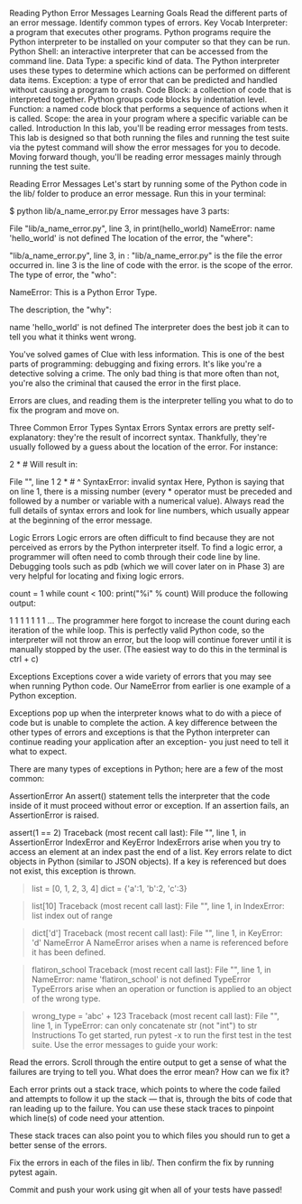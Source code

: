 Reading Python Error Messages
Learning Goals
Read the different parts of an error message.
Identify common types of errors.
Key Vocab
Interpreter: a program that executes other programs. Python programs require the Python interpreter to be installed on your computer so that they can be run.
Python Shell: an interactive interpreter that can be accessed from the command line.
Data Type: a specific kind of data. The Python interpreter uses these types to determine which actions can be performed on different data items.
Exception: a type of error that can be predicted and handled without causing a program to crash.
Code Block: a collection of code that is interpreted together. Python groups code blocks by indentation level.
Function: a named code block that performs a sequence of actions when it is called.
Scope: the area in your program where a specific variable can be called.
Introduction
In this lab, you'll be reading error messages from tests. This lab is designed so that both running the files and running the test suite via the pytest command will show the error messages for you to decode. Moving forward though, you'll be reading error messages mainly through running the test suite.

Reading Error Messages
Let's start by running some of the Python code in the lib/ folder to produce an error message. Run this in your terminal:

$ python lib/a_name_error.py
Error messages have 3 parts:

File "lib/a_name_error.py",
line 3, in <module>
    print(hello_world)
NameError: name 'hello_world' is not defined
The location of the error, the "where":

"lib/a_name_error.py", line 3, in <module>:
"lib/a_name_error.py" is the file the error occurred in.
line 3 is the line of code with the error.
<module> is the scope of the error.
The type of error, the "who":

NameError:
This is a Python Error Type.

The description, the "why":

name 'hello_world' is not defined
The interpreter does the best job it can to tell you what it thinks went wrong.

You've solved games of Clue with less information. This is one of the best parts of programming: debugging and fixing errors. It's like you're a detective solving a crime. The only bad thing is that more often than not, you're also the criminal that caused the error in the first place.

Errors are clues, and reading them is the interpreter telling you what to do to fix the program and move on.

Three Common Error Types
Syntax Errors
Syntax errors are pretty self-explanatory: they're the result of incorrect syntax. Thankfully, they're usually followed by a guess about the location of the error. For instance:

2 * #
Will result in:

File "<stdin>", line 1
    2 * #
        ^
SyntaxError: invalid syntax
Here, Python is saying that on line 1, there is a missing number (every * operator must be preceded and followed by a number or variable with a numerical value). Always read the full details of syntax errors and look for line numbers, which usually appear at the beginning of the error message.

Logic Errors
Logic errors are often difficult to find because they are not perceived as errors by the Python interpreter itself. To find a logic error, a programmer will often need to comb through their code line by line. Debugging tools such as pdb (which we will cover later on in Phase 3) are very helpful for locating and fixing logic errors.

count = 1
while count < 100:
    print("%i" % count)
Will produce the following output:

1
1
1
1
1
1
1
...
The programmer here forgot to increase the count during each iteration of the while loop. This is perfectly valid Python code, so the interpreter will not throw an error, but the loop will continue forever until it is manually stopped by the user. (The easiest way to do this in the terminal is ctrl + c)

Exceptions
Exceptions cover a wide variety of errors that you may see when running Python code. Our NameError from earlier is one example of a Python exception.

Exceptions pop up when the interpreter knows what to do with a piece of code but is unable to complete the action. A key difference between the other types of errors and exceptions is that the Python interpreter can continue reading your application after an exception- you just need to tell it what to expect.

There are many types of exceptions in Python; here are a few of the most common:

AssertionError
An assert() statement tells the interpreter that the code inside of it must proceed without error or exception. If an assertion fails, an AssertionError is raised.

assert(1 == 2)
Traceback (most recent call last):
  File "<stdin>", line 1, in <module>
AssertionError
IndexError and KeyError
IndexErrors arise when you try to access an element at an index past the end of a list. Key errors relate to dict objects in Python (similar to JSON objects). If a key is referenced but does not exist, this exception is thrown.

> list = [0, 1, 2, 3, 4]
> dict = {'a':1, 'b':2, 'c':3}

> list[10]
Traceback (most recent call last):
  File "<stdin>", line 1, in <module>
IndexError: list index out of range

> dict['d']
Traceback (most recent call last):
  File "<stdin>", line 1, in <module>
KeyError: 'd'
NameError
A NameError arises when a name is referenced before it has been defined.

> flatiron_school
Traceback (most recent call last):
  File "<stdin>", line 1, in <module>
NameError: name 'flatiron_school' is not defined
TypeError
TypeErrors arise when an operation or function is applied to an object of the wrong type.

> wrong_type = 'abc' + 123
Traceback (most recent call last):
  File "<stdin>", line 1, in <module>
TypeError: can only concatenate str (not "int") to str
Instructions
To get started, run pytest -x to run the first test in the test suite. Use the error messages to guide your work:

Read the errors. Scroll through the entire output to get a sense of what the failures are trying to tell you. What does the error mean? How can we fix it?

Each error prints out a stack trace, which points to where the code failed and attempts to follow it up the stack — that is, through the bits of code that ran leading up to the failure. You can use these stack traces to pinpoint which line(s) of code need your attention.

These stack traces can also point you to which files you should run to get a better sense of the errors.

Fix the errors in each of the files in lib/. Then confirm the fix by running pytest again.

Commit and push your work using git when all of your tests have passed!